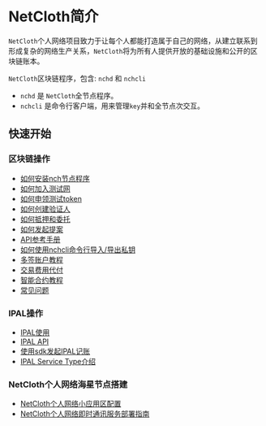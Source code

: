 # NetCloth简介

```NetCloth```个人网络项目致力于让每个人都能打造属于自己的网络，从建立联系到形成复杂的网络生产关系，```NetCloth```将为所有人提供开放的基础设施和公开的区块链账本。

```NetCloth```区块链程序，包含: ```nchd``` 和 ```nchcli```

* ```nchd``` 是 ```NetCloth```全节点程序。
* ```nchcli``` 是命令行客户端，用来管理```key```并和全节点次交互。

## 快速开始

### 区块链操作

* [如何安装nch节点程序](../software/how-to-install.md)
* [如何加入测试网](../get-started/how-to-join-testnet.md)
* [如何申领测试token](../get-started/testcoin.md)
* [如何创建验证人](../get-started/how-to-become-validator.md)
* [如何抵押和委托](../get-started/how-to-delegate.md)
* [如何发起提案](../advanced/how-to-create-proposal.md)
* [API参考手册](../advanced/api.md)
* [如何使用nchcli命令行导入/导出私钥](../advanced/keys.md)
* [多签账户教程](../advanced/multisig.md)
* [交易费用代付](../advanced/fee-payment.md)
* [智能合约教程](../advanced/contract.md)
* [常见问题](../advanced/Q&A.md)

### IPAL操作

* [IPAL使用](../advanced/ipal.md)
* [IPAL API](../advanced/api.md)
* [使用sdk发起IPAL记账](../advanced/ipal-sdk.md)
* [IPAL Service Type介绍](../advanced/ipal-service-type.md)
  
### NetCloth个人网络海星节点搭建
* [NetCloth个人网络小应用区配置](../advanced/how-to-config-app-portal.md)
* [NetCloth个人网络即时通讯服务部署指南](../im/README.md)